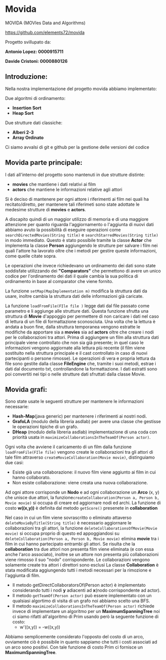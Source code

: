# Movida
MOVIDA (MOVIes Data and Algorithms)

https://github.com/elements72/movida

Progetto svillupato da:

**Antonio Lopez: 0000915711**

**Davide Cristoni: 0000880126**

## Introduzione:

Nella nostra implementazione del progetto movida abbiamo implementato:

Due algoritmi di ordinamento:
* **Insertion Sort**
* **Heap Sort** 

Due strutture dati classiche:
* **Alberi 2-3**
* **Array Ordinato**

Ci siamo avvalsi di git e github per la gestione delle versioni del codice

## Movida parte principale:  
I dati all'interno del progetto sono mantenuti in due strutture distinte:
* **movies** che mantiene i dati relativi ai film
* **actors** che mantiene le informazioni relative agli attori

Si è deciso di mantenere per ogni attore i riferimenti ai film nei quali ha recitato/diretto,
per mantenere tali riferimeti sono state adottate le medesime strutture di **movies** e **actors**. 

A discapito quindi di un maggior utilizzo di memoria e di una maggiore attenzione per quanto riguarda l'aggiornamento o l'aggiunta di nuovi dati abbiamo avuto la possibilità di eseguire operazioni come ```searchDirectedMovies(String title)``` e ```searchStarredMovies(String title)``` in modo immediato. Questo è stato possibile tramite la classe **Actor** che implementa la classe **Person** aggiungendo le strutture per salvare i film nei quali l'attore ha lavorato oltre che i metodi per gestire queste informazioni, come quelle citate sopra.

Le operazioni che invece richiedevano un ordinamento dei dati sono state soddisfate utilizzando dei **"Comparators"** che permettono di avere un unico codice per 
l'ordinamento dei dati il quale cambia la sua politica di ordinamento in base al comparator che viene fornito. 

La funzione ```setMap(MapImplementation m)``` modifica la struttura dati da usare, inoltre cambia la struttura dati delle informazioni già caricate.

La funzione ```loadFromFile(FIle file )``` legge dati dal file passato come parametro e li aggiunge alle strutture dati. Questa funzione sfrutta una struttura di **Movie** d'appoggio per permettere di non caricare i dati nel caso di lettura di un file di formattazione sconosciuta. Una volta che la lettura è andata a buon fine, dalla struttura temporanea vengono estratte le modifiche da apportare sia a **movies** sia ad **actors** oltre che creare i nodi per le collaborazioni tra attori. Prima di aggiungere un film alla struttura dati principale viene controllato che non sia già presente; in quel caso le informazioni vengono aggiornate alla lettura più recente (il film viene sostituito nella struttura principale e il cast controllato in caso di nuovi partecipanti o persone rimosse). Le operazioni di vera e propria lettura da file sono gestite dalla classe **FileEngine** che, tramite i suoi metodi, estrae i dati dal documento txt, controllandone la formattazione. I dati estratti sono poi convertiti nei tipi o nelle strutture dati sfruttati dalla classe Movie.


## Movida grafi:

Sono state usate le seguenti strutture per mantenere le informazioni necessarie:
* **Hash-Map**(java generic) per mantenere i riferimenti ai nostri nodi.
* **GrafoLA** (modulo della libreria asdlab) per avere una classe che gestisse le operazioni tipiche di un grafo.
* **DHeap** (modulo della libreria asdlab) implementazione di una coda con priorità usata in ```maximizeCollaborationsInTheTeamOf(Person actor)```.

Ogni volta che avviene il caricamento di un film dalla funzione ```loadFromFile(FIle file)``` vengono create le collaborazioni tra gli attori di tale film attraverso ```createMovieCollaboration(Movie movie)```, distinguiamo due casi:
* Esiste già una collaborazione: il nuovo film viene aggiunto ai film in cui hanno collaborato.
* Non esiste collaborazione: viene creata una nuova collaborazione.

Ad ogni attore corrisponde un **Nodo** e ad ogni collaborazione un **Arco** (x, y) che unisce due attori,
la funzione```createCollaboration(Person a, Person b, Movie movie)``` si occupa di creare ed aggiornare nodi ed archi.
La funzione di costo **w((x,y))** è definita dal metodo ```getScore()``` presenete in **collaboration**

Nel caso in cui un film viene sovrascritto o eliminato attaverso ```deleteMovieByTitle(String title)``` è necessario aggiornare le collaborazioni tra gli attori, la funzione ```deleteCollaborationsOfMovie(Movie movie)``` si occupa proprio di questo ed appoggiandosi su ```deleteCollaboration(Person a, Person b, Movie movie)``` elimina **movie** tra i film in cui hanno partecipato entrambi gli attori. Se risulta che la **collaboration** tra due attori non presenta film viene eliminata (e con essa anche l'arco associato), inoltre se un attore non presenta più collaborazioni viene rimosso il suo "nodo" corrispondente. Le collaborazioni vengono solamente create tra attori i direttori sono esclusi
La classe **Collaboration** è stata modificata aggiungendo tutti i metodi necessari per la rimozione e l'aggiunta di film.

* Il metodo getDirectCollaboratorsOf(Person actor) è implementato considerando tutti i nodi **y** adiacenti ad **x**(nodo corrispondente ad actor).
* Il metodo ```getTeamOf(Person actor)``` può essere implementato con un qualsiasi algortimo di visita di un grafo noi abbiamo scelto una BFS.
* Il metodo ```maximizeCollaborationsInTheTeamOf(Person actor)``` richiede invece di implementare un algoritmo per un **MaximumSpanningTree**
noi ci siamo rifatti all'algoritmo di Prim usando però la seguente funzione di costo:
  * w'((x,y)) = -w((x,y))

Abbiamo semplicemente considerato l'opposto del costo di un arco, ovviamente ciò è possibile in quanto sappiamo che tutti i costi associati ad un arco sono positivi. Con tale funzione di costo Prim ci fornisce un **MaximumSpanningTree**.
